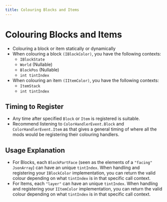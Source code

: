 ```yaml
---
title: Colouring Blocks and Items
---
```


# Colouring Blocks and Items

- Colouring a block or item statically or dynamically
- When colouring a block `(IBlockColor)`, you have the following contexts:
  - `IBlockState`
  - `World` (Nullable)
  - `BlockPos` (Nullable)
  - `int tintIndex`
- When colouring an item `(IItemColor)`, you have the following contexts:
  - `ItemStack`
  - `int tintIndex`

## Timing to Register

- Any time after specified `Block` or `Item` is registered is suitable.
- Recommend listening to `ColorHandlerEvent.Block` and `ColorHandlerEvent.Item` as that gives a general timing of where all the mods would be registering their colouring handlers.

## Usage Explanation

- For Blocks, each `BlockPartFace` (seen as the elements of a `"facing"` `JsonArray`) can have an unique `tintIndex`. When handling and registering your `IBlockColor` implementation, you can return the valid colour depending on what `tintIndex` is in that specific call context.
- For Items, each `"layer"` can have an unique `tintIndex`. When handling and registering your `IItemColor` implementation, you can return the valid colour depending on what `tintIndex` is in that specific call context.
